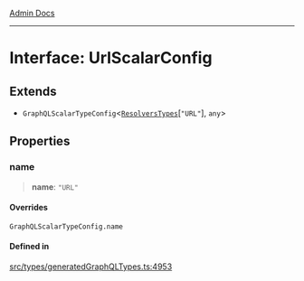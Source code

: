 [Admin Docs](/)

***

# Interface: UrlScalarConfig

## Extends

- `GraphQLScalarTypeConfig`\<[`ResolversTypes`](../type-aliases/ResolversTypes.md)\[`"URL"`\], `any`\>

## Properties

### name

> **name**: `"URL"`

#### Overrides

`GraphQLScalarTypeConfig.name`

#### Defined in

[src/types/generatedGraphQLTypes.ts:4953](https://github.com/Suyash878/talawa-api/blob/cfd688207611ba245c99edd8dbaccb2cdbf6a043/src/types/generatedGraphQLTypes.ts#L4953)
